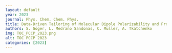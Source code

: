 ```yaml
---
layout: default
year: 2023
journal: Phys. Chem. Chem. Phys.
title: Data-Driven Tailoring of Molecular Dipole Polarizability and Frontier Orbital Energies in Chemical Compound Space
authors: S. Góger, L. Medrano Sandonas, C. Müller, A. Tkatchenko
img: TOC_PCCP_2023.png
alt: TOC PCCP 2023
categories: [2023]
---
```

